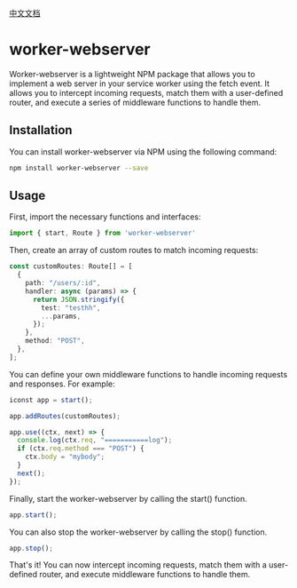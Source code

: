 [中文文档](https://github.com/lulusir/worker-webserver/blob/main/README.zh.md)

# worker-webserver

Worker-webserver is a lightweight NPM package that allows you to implement a web server in your service worker using the fetch event. It allows you to intercept incoming requests, match them with a user-defined router, and execute a series of middleware functions to handle them.


## Installation 
You can install worker-webserver via NPM using the following command:
```bash
npm install worker-webserver --save
```

## Usage

First, import the necessary functions and interfaces:
```typescript
import { start, Route } from 'worker-webserver'
```

Then, create an array of custom routes to match incoming requests:

```typescript
const customRoutes: Route[] = [
  {
    path: "/users/:id",
    handler: async (params) => {
      return JSON.stringify({
        test: "testhh",
        ...params,
      });
    },
    method: "POST",
  },
];

```

You can define your own middleware functions to handle incoming requests and responses. For example:
```typescript
iconst app = start();

app.addRoutes(customRoutes);

app.use((ctx, next) => {
  console.log(ctx.req, "===========log");
  if (ctx.req.method === "POST") {
    ctx.body = "mybody";
  }
  next();
});

```

Finally, start the worker-webserver by calling the start() function.
```typescript
app.start();
```

You can also stop the worker-webserver by calling the stop() function.
```typescript
app.stop();
```

That's it! You can now intercept incoming requests, match them with a user-defined router, and execute middleware functions to handle them.